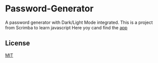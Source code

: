 # Password-Generator

A password generator with Dark/Light Mode integrated. This is a project from Scrimba to learn javascript
Here yoy cand find the [app](https://sage-parfait-50f542.netlify.app/)

## License

[MIT](https://choosealicense.com/licenses/mit/)
